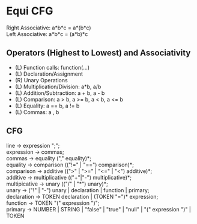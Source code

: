 # Equi CFG

Right Associative: a\*b\*c = a\*(b\*c)  
Left Associative: a\*b\*c = (a\*b)\*c  

## Operators (Highest to Lowest) and Associativity
 * (L) Function calls: function(...)
 * (L) Declaration/Assignment
 * (R) Unary Operations
 * (L) Multiplication/Division: a\*b, a/b
 * (L) Addition/Subtraction: a + b, a - b
 * (L) Comparison: a > b, a >= b, a < b, a <= b
 * (L) Equality: a == b, a != b
 * (L) Commas: a , b

## CFG
line -> expression ";";   
expression -> commas;  
commas -> equality ("," equality)\*;  
equality -> comparison (("!=" | "==") comparison)\*;  
comparison -> additive ((">" | ">=" | "<=" | "<") additive)\*;  
additive -> multiplicative (("+"|"-") multiplicative)\*;  
multipicative -> unary (("/" | "\*") unary)\*;  
unary -> ("!" | "-") unary | declaration | function | primary;  
declaration -> TOKEN declaration | (TOKEN "=")\* expression;  
function -> TOKEN "(" expression ")";  
primary -> NUMBER | STRING | "false" | "true" | "null" | "(" expression ")" | TOKEN


